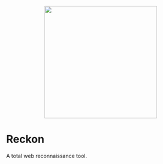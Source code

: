 

<p align="center">
<img src="https://i.ibb.co/qBmjsHg/Reckon.png" width="300px" height="300px">
</p>

# Reckon
A total web reconnaissance tool.

